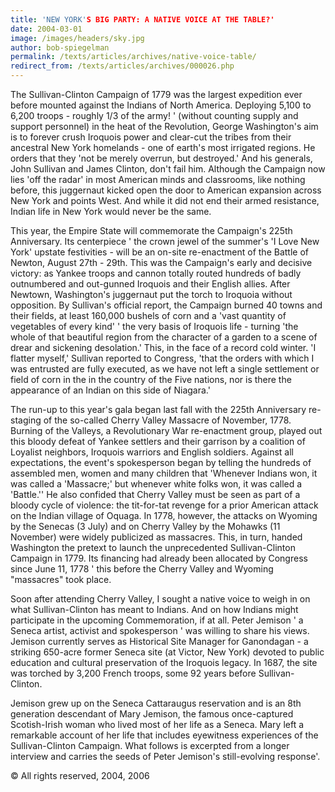 ```yaml
---
title: 'NEW YORK'S BIG PARTY: A NATIVE VOICE AT THE TABLE?'
date: 2004-03-01
image: /images/headers/sky.jpg
author: bob-spiegelman
permalink: /texts/articles/archives/native-voice-table/
redirect_from: /texts/articles/archives/000026.php
---
```

The Sullivan-Clinton Campaign of 1779 was the largest expedition ever before mounted against the Indians of North America. Deploying 5,100 to 6,200 troops - roughly 1/3 of the army! ' (without counting supply and support personnel) in the heat of the Revolution, George Washington's aim is to forever crush Iroquois power and clear-cut the tribes from their ancestral New York homelands - one of earth's most irrigated regions. He orders that they 'not be merely overrun, but destroyed.' And his generals, John Sullivan and James Clinton, don't fail him. Although the Campaign now lies 'off the radar' in most American minds and classrooms, like nothing before, this juggernaut kicked open the door to American expansion across New York and points West. And while it did not end their armed resistance, Indian life in New York would never be the same.

This year, the Empire State will commemorate the Campaign's 225th Anniversary. Its centerpiece ' the crown jewel of the summer's 'I Love New York' upstate festivities - will be an on-site re-enactment of the Battle of Newton, August 27th - 29th. This was the Campaign's early and decisive victory: as Yankee troops and cannon totally routed hundreds of badly outnumbered and out-gunned Iroquois and their English allies. After Newtown, Washington's juggernaut put the torch to Iroquoia without opposition. By Sullivan's official report, the Campaign burned 40 towns and their fields, at least 160,000 bushels of corn and a 'vast quantity of vegetables of every kind' ' the very basis of Iroquois life - turning 'the whole of that beautiful region from the character of a garden to a scene of drear and sickening desolation.' This, in the face of a record cold winter. 'I flatter myself,' Sullivan reported to Congress, 'that the orders with which I was entrusted are fully executed, as we have not left a single settlement or field of corn in the in the country of the Five nations, nor is there the appearance of an Indian on this side of Niagara.'

The run-up to this year's gala began last fall with the 225th Anniversary re-staging of the so-called Cherry Valley Massacre of November, 1778. Burning of the Valleys, a Revolutionary War re-enactment group, played out this bloody defeat of Yankee settlers and their garrison by a coalition of Loyalist neighbors, Iroquois warriors and English soldiers. Against all expectations, the event's spokesperson began by telling the hundreds of assembled men, women and many children that 'Whenever Indians won, it was called a 'Massacre;' but whenever white folks won, it was called a 'Battle.'' He also confided that Cherry Valley must be seen as part of a bloody cycle of violence: the tit-for-tat revenge for a prior American attack on the Indian village of Oquaga. In 1778, however, the attacks on Wyoming by the Senecas (3 July) and on Cherry Valley by the Mohawks (11 November) were widely publicized as massacres. This, in turn, handed Washington the pretext to launch the unprecedented Sullivan-Clinton Campaign in 1779. Its financing had already been allocated by Congress since June 11, 1778 ' this before the Cherry Valley and Wyoming "massacres" took place.

Soon after attending Cherry Valley, I sought a native voice to weigh in on what Sullivan-Clinton has meant to Indians. And on how Indians might participate in the upcoming Commemoration, if at all. Peter Jemison ' a Seneca artist, activist and spokesperson ' was willing to share his views. Jemison currently serves as Historical Site Manager for Ganondagan - a striking 650-acre former Seneca site (at Victor, New York) devoted to public education and cultural preservation of the Iroquois legacy. In 1687, the site was torched by 3,200 French troops, some 92 years before Sullivan-Clinton.

Jemison grew up on the Seneca Cattaraugus reservation and is an 8th generation descendant of Mary Jemison, the famous once-captured Scotish-Irish woman who lived most of her life as a Seneca. Mary left a remarkable account of her life that includes eyewitness experiences of the Sullivan-Clinton Campaign. What follows is excerpted from a longer interview and carries the seeds of Peter Jemison's still-evolving response'.

&copy; All rights reserved, 2004, 2006
